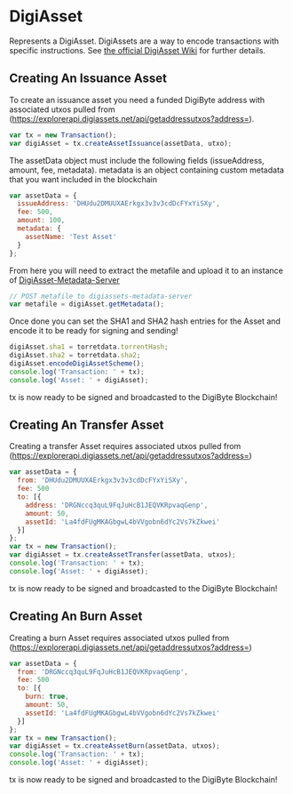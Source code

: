 # DigiAsset
Represents a DigiAsset. DigiAssets are a way to encode transactions with specific instructions. See [the official DigiAsset Wiki](https://digiassets.net) for further details.

## Creating An Issuance Asset
To create an issuance asset you need a funded DigiByte address with associated utxos pulled from (https://explorerapi.digiassets.net/api/getaddressutxos?address=).

```javascript
var tx = new Transaction();
var digiAsset = tx.createAssetIssuance(assetData, utxo);
```

The assetData object must include the following fields (issueAddress, amount, fee, metadata). metadata is an object containing custom metadata that you want included in the blockchain

```javascript
var assetData = {
  issueAddress: 'DHUdu2DMUUXAErkgx3v3v3cdDcFYxYiSXy',
  fee: 500,
  amount: 100,
  metadata: {
    assetName: 'Test Asset'
  }
};
```

From here you will need to extract the metafile and upload it to an instance of [DigiAsset-Metadata-Server](https://github.com/DigiByte-Core/DigiAssets-Metadata-Server)

```javascript
// POST metafile to digiassets-metadata-server
var metafile = digiAsset.getMetadata();
```

Once done you can set the SHA1 and SHA2 hash entries for the Asset and encode it to be ready for signing and sending!

 ```javascript
digiAsset.sha1 = torretdata.torrentHash;
digiAsset.sha2 = torretdata.sha2;
digiAsset.encodeDigiAssetScheme();
console.log('Transaction: ' + tx);
console.log('Asset: ' + digiAsset);
```

tx is now ready to be signed and broadcasted to the DigiByte Blockchain!

## Creating An Transfer Asset
Creating a transfer Asset requires associated utxos pulled from (https://explorerapi.digiassets.net/api/getaddressutxos?address=)

```javascript
var assetData = {
  from: 'DHUdu2DMUUXAErkgx3v3v3cdDcFYxYiSXy',
  fee: 500
  to: [{
    address: 'DRGNccq3quL9FqJuHcB1JEQVKRpvaqGenp',
    amount: 50,
    assetId: 'La4fdFUgMKAGbgwL4bVVgobn6dYc2Vs7kZkwei'
  }]
};
var tx = new Transaction();
var digiAsset = tx.createAssetTransfer(assetData, utxos);
console.log('Transaction: ' + tx);
console.log('Asset: ' + digiAsset);
```

tx is now ready to be signed and broadcasted to the DigiByte Blockchain!

## Creating An Burn Asset
Creating a burn Asset requires associated utxos pulled from (https://explorerapi.digiassets.net/api/getaddressutxos?address=)

```javascript
var assetData = {
  from: 'DRGNccq3quL9FqJuHcB1JEQVKRpvaqGenp',
  fee: 500
  to: [{
    burn: true,
    amount: 50,
    assetId: 'La4fdFUgMKAGbgwL4bVVgobn6dYc2Vs7kZkwei'
  }]
};
var tx = new Transaction();
var digiAsset = tx.createAssetBurn(assetData, utxos);
console.log('Transaction: ' + tx);
console.log('Asset: ' + digiAsset);
```

tx is now ready to be signed and broadcasted to the DigiByte Blockchain!